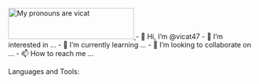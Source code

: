 <a href="https://pronouns.vercel.app" title="Add pronouns to your own profile">
  <img src="https://pronouns.vercel.app/Vicat?flag=bi&gradient=vice%20city" width="256" height="64" alt="My pronouns are vicat">
</a>
- 👋 Hi, I’m @vicat47
- 👀 I’m interested in ...
- 🌱 I’m currently learning ...
- 💞️ I’m looking to collaborate on ...
- 📫 How to reach me ...

Languages and Tools:

<!---
vicat47/vicat47 is a ✨ special ✨ repository because its `README.md` (this file) appears on your GitHub profile.
You can click the Preview link to take a look at your changes.
--->
